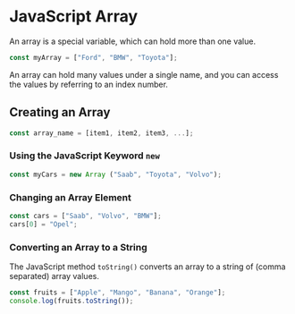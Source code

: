 # JavaScript Array
An array is a special variable, which can hold more than one value.
```js
const myArray = ["Ford", "BMW", "Toyota"];
```
An array can hold many values under a single name, and you can access the values by referring to an index number.

## Creating an Array
```js
const array_name = [item1, item2, item3, ...];
```
### Using the JavaScript Keyword `new`
```js
const myCars = new Array ("Saab", "Toyota", "Volvo");
```
### Changing an Array Element 
```js
const cars = ["Saab", "Volvo", "BMW"];
cars[0] = "Opel";
```
### Converting an Array to a String
The JavaScript method `toString()` converts an array to a string of (comma separated) array values.
```js
const fruits = ["Apple", "Mango", "Banana", "Orange"];
console.log(fruits.toString());
```
